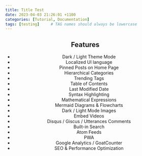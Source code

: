 ```yaml
---
title: Title Test
date: 2023-04-03 21:26:01 +1100
categories: [Tutorial, Documentation]
tags: [testing]     # TAG names should always be lowercase
---
```


<div align="center">

## Features

- Dark / Light Theme Mode
- Localized UI language
- Pinned Posts on Home Page
- Hierarchical Categories
- Trending Tags
- Table of Contents
- Last Modified Date
- Syntax Highlighting
- Mathematical Expressions
- Mermaid Diagrams & Flowcharts
- Dark / Light Mode Images
- Embed Videos
- Disqus / Giscus / Utterances Comments
- Built-in Search
- Atom Feeds
- PWA
- Google Analytics / GoatCounter
- SEO & Performance Optimization

</div>